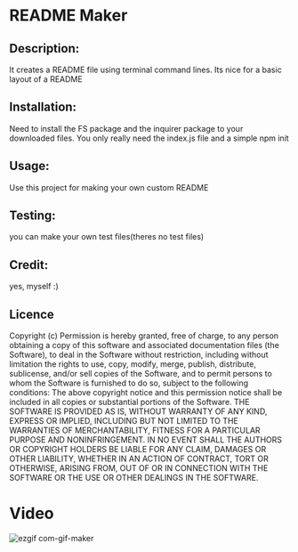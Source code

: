 # README Maker

## Description:

It creates a README file using terminal command lines. Its nice for a basic layout of a README

## Installation:

Need to install the FS package and the inquirer package to your downloaded files. You only really need the index.js file and a simple npm init

## Usage:

Use this project for making your own custom README

## Testing:

you can make your own test files(theres no test files)

## Credit:

yes, myself :)

## Licence

Copyright (c) Permission is hereby granted, free of charge, to any person obtaining a copy of this software and associated documentation files (the Software), to deal in the Software without restriction, including without limitation the rights to use, copy, modify, merge, publish, distribute, sublicense, and/or sell copies of the Software, and to permit persons to whom the Software is furnished to do so, subject to the following conditions:  The above copyright notice and this permission notice shall be included in all copies or substantial portions of the Software.  THE SOFTWARE IS PROVIDED AS IS, WITHOUT WARRANTY OF ANY KIND, EXPRESS OR IMPLIED, INCLUDING BUT NOT LIMITED TO THE WARRANTIES OF MERCHANTABILITY, FITNESS FOR A PARTICULAR PURPOSE AND NONINFRINGEMENT. IN NO EVENT SHALL THE AUTHORS OR COPYRIGHT HOLDERS BE LIABLE FOR ANY CLAIM, DAMAGES OR OTHER LIABILITY, WHETHER IN AN ACTION OF CONTRACT, TORT OR OTHERWISE, ARISING FROM, OUT OF OR IN CONNECTION WITH THE SOFTWARE OR THE USE OR OTHER DEALINGS IN THE SOFTWARE.

# Video

![ezgif com-gif-maker](https://user-images.githubusercontent.com/75303163/109777815-1e803780-7bd2-11eb-9a59-89f98d9d9736.gif)